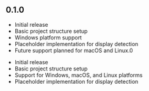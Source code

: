 ## 0.1.0

* Initial release
* Basic project structure setup
* Windows platform support
* Placeholder implementation for display detection
* Future support planned for macOS and Linux.0

- Initial release
- Basic project structure setup
- Support for Windows, macOS, and Linux platforms
- Placeholder implementation for display detection

